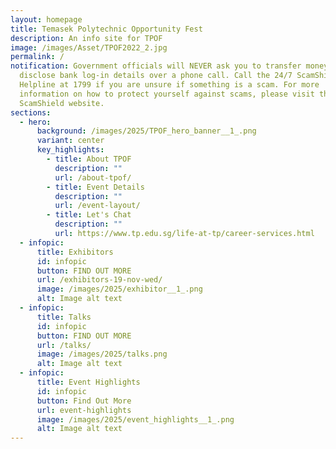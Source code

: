 ```yaml
---
layout: homepage
title: Temasek Polytechnic Opportunity Fest
description: An info site for TPOF
image: /images/Asset/TPOF2022_2.jpg
permalink: /
notification: Government officials will NEVER ask you to transfer money or
  disclose bank log-in details over a phone call. Call the 24/7 ScamShield
  Helpline at 1799 if you are unsure if something is a scam. For more
  information on how to protect yourself against scams, please visit the
  ScamShield website.
sections:
  - hero:
      background: /images/2025/TPOF_hero_banner__1_.png
      variant: center
      key_highlights:
        - title: About TPOF
          description: ""
          url: /about-tpof/
        - title: Event Details
          description: ""
          url: /event-layout/
        - title: Let's Chat
          description: ""
          url: https://www.tp.edu.sg/life-at-tp/career-services.html
  - infopic:
      title: Exhibitors
      id: infopic
      button: FIND OUT MORE
      url: /exhibitors-19-nov-wed/
      image: /images/2025/exhibitor__1_.png
      alt: Image alt text
  - infopic:
      title: Talks
      id: infopic
      button: FIND OUT MORE
      url: /talks/
      image: /images/2025/talks.png
      alt: Image alt text
  - infopic:
      title: Event Highlights
      id: infopic
      button: Find Out More
      url: event-highlights
      image: /images/2025/event_highlights__1_.png
      alt: Image alt text
---
```

